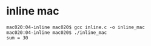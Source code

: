 # inline mac

```
mac020:04-inline mac020$ gcc inline.c -o inline_mac
mac020:04-inline mac020$ ./inline_mac
sum = 30
```